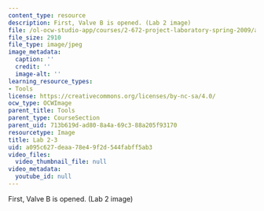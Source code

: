 ```yaml
---
content_type: resource
description: First, Valve B is opened. (Lab 2 image)
file: /ol-ocw-studio-app/courses/2-672-project-laboratory-spring-2009/a095c627deaa78e49f2d544fabff5ab3_lab23.jpg
file_size: 2910
file_type: image/jpeg
image_metadata:
  caption: ''
  credit: ''
  image-alt: ''
learning_resource_types:
- Tools
license: https://creativecommons.org/licenses/by-nc-sa/4.0/
ocw_type: OCWImage
parent_title: Tools
parent_type: CourseSection
parent_uid: 713b619d-ad80-8a4a-69c3-88a205f93170
resourcetype: Image
title: Lab 2-3
uid: a095c627-deaa-78e4-9f2d-544fabff5ab3
video_files:
  video_thumbnail_file: null
video_metadata:
  youtube_id: null
---
```

First, Valve B is opened. (Lab 2 image)